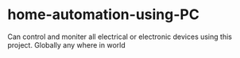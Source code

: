 # home-automation-using-PC
Can control and moniter all electrical or electronic devices using this project. 
Globally any where in world
